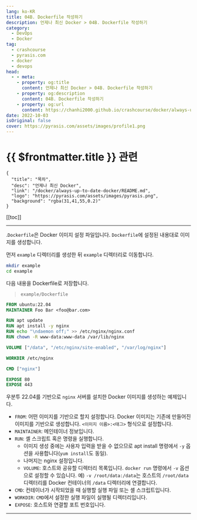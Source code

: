 ```yaml
---
lang: ko-KR
title: 04B. Dockerfile 작성하기
description: 언제나 최신 Docker > 04B. Dockerfile 작성하기
category: 
  - DevOps
  - Docker
tag: 
  - crashcourse
  - pyrasis.com
  - docker
  - devops
head:
  - - meta:
    - property: og:title
      content: 언제나 최신 Docker > 04B. Dockerfile 작성하기
    - property: og:description
      content: 04B. Dockerfile 작성하기
    - property: og:url
      content: https://chanhi2000.github.io/crashcourse/docker/always-up-to-date-docker/04B.html
date: 2022-10-03
isOriginal: false
cover: https://pyrasis.com/assets/images/profile1.png
---
```


# {{ $frontmatter.title }} 관련

```component VPCard
{
  "title": "목차",
  "desc": "언제나 최신 Docker",
  "link": "/docker/always-up-to-date-docker/README.md",
  "logo": "https://pyrasis.com/assets/images/pyrasis.png",
  "background": "rgba(31,41,55,0.2)"
}
```

[[toc]]

---

<SiteInfo
  name="4장 - 2. Dockerfile 작성하기"
  desc="언제나 최신 Docker"
  url="https://pyrasis.com/jHLsAlwaysUpToDateDocker/Unit04/02"
  logo="https://pyrasis.com/assets/images/pyrasis.png"
  preview="https://pyrasis.com/assets/images/profile1.png"/>

.<FontIcon icon="fa-brands fa-docker"/>`Dockerfile`은 Docker 이미지 설정 파일입니다. <FontIcon icon="fa-brands fa-docker"/>`Dockerfile`에 설정된 내용대로 이미지를 생성합니다.

먼저 <FontIcon icon="fas fa-folder-open"/>`example` 디렉터리를 생성한 뒤 <FontIcon icon="fas fa-folder-open"/>`example` 디렉터리로 이동합니다.

```sh
mkdir example
cd example
```

다음 내용을 Dockerfile로 저장합니다.

> <FontIcon icon="fas fa-folder-open"/>`example/`<FontIcon icon="fa-brands fa-docker"/>`Dockerfile`

```dockerfile
FROM ubuntu:22.04
MAINTAINER Foo Bar <foo@bar.com>

RUN apt update
RUN apt install -y nginx
RUN echo "\ndaemon off;" >> /etc/nginx/nginx.conf
RUN chown -R www-data:www-data /var/lib/nginx

VOLUME ["/data", "/etc/nginx/site-enabled", "/var/log/nginx"]

WORKDIR /etc/nginx

CMD ["nginx"]

EXPOSE 80
EXPOSE 443
```

우분투 22.04를 기반으로 <FontIcon icon="iconfont icon-nginx"/>`nginx` 서버를 설치한 Docker 이미지를 생성하는 예제입니다.

- `FROM`: 어떤 이미지를 기반으로 할지 설정합니다. Docker 이미지는 기존에 만들어진 이미지를 기반으로 생성합니다. `<이미지 이름>:<태그>` 형식으로 설정합니다.
- `MAINTAINER`: 메인테이너 정보입니다.
- `RUN`: 셸 스크립트 혹은 명령을 실행합니다.
  - 이미지 생성 중에는 사용자 입력을 받을 수 없으므로 apt install 명령에서 `-y` 옵션을 사용합니다(`yum install`도 동일).
  - 나머지는 nginx 설정입니다.
  - `VOLUME`: 호스트와 공유할 디렉터리 목록입니다. `docker run` 명령에서 `-v` 옵션으로 설정할 수 있습니다. 예) `-v /root/data:/data`는 호스트의 <FontIcon icon="fas fa-folder-open"/>`/root/data` 디렉터리를 Docker 컨테이너의 <FontIcon icon="fas fa-folder-open"/>`/data` 디렉터리에 연결합니다.
- `CMD`: 컨테이너가 시작되었을 때 실행할 실행 파일 또는 셸 스크립트입니다.
- `WORKDIR`: `CMD`에서 설정한 실행 파일이 실행될 디렉터리입니다.
- `EXPOSE`: 호스트와 연결할 포트 번호입니다.

---
